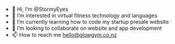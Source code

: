 - 👋 Hi, I’m @StormyEyes
- 👀 I’m interested in virtual fitness technology and languages
- 🌱 I’m currently learning how to code my startup presale website
- 💞️ I’m looking to collaborate on website and app development
- 📫 How to reach me hello@glowgym.co.nz

<!---
StormyEyes/StormyEyes is a ✨ special ✨ repository because its `README.md` (this file) appears on your GitHub profile.
You can click the Preview link to take a look at your changes.
--->
